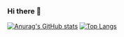 ### Hi there 👋

<!--
**OseungKwon/OseungKwon** is a ✨ _special_ ✨ repository because its `README.md` (this file) appears on your GitHub profile.

Here are some ideas to get you started:

- 🔭 I’m currently working on ...
- 🌱 I’m currently learning ...
- 👯 I’m looking to collaborate on ...
- 🤔 I’m looking for help with ...
- 💬 Ask me about ...
- 📫 How to reach me: ...
- 😄 Pronouns: ...
- ⚡ Fun fact: ...
-->
[![Anurag's GitHub stats](https://github-readme-stats.vercel.app/api?username=OseungKwon&theme=white)](https://github.com/OseungKwon/github-readme-stats)
[![Top Langs](https://github-readme-stats.vercel.app/api/top-langs/?username=OseungKwon&layout=compact&theme=white&langs_count=4)](https://github.com/OseungKwon/github-readme-stats)
